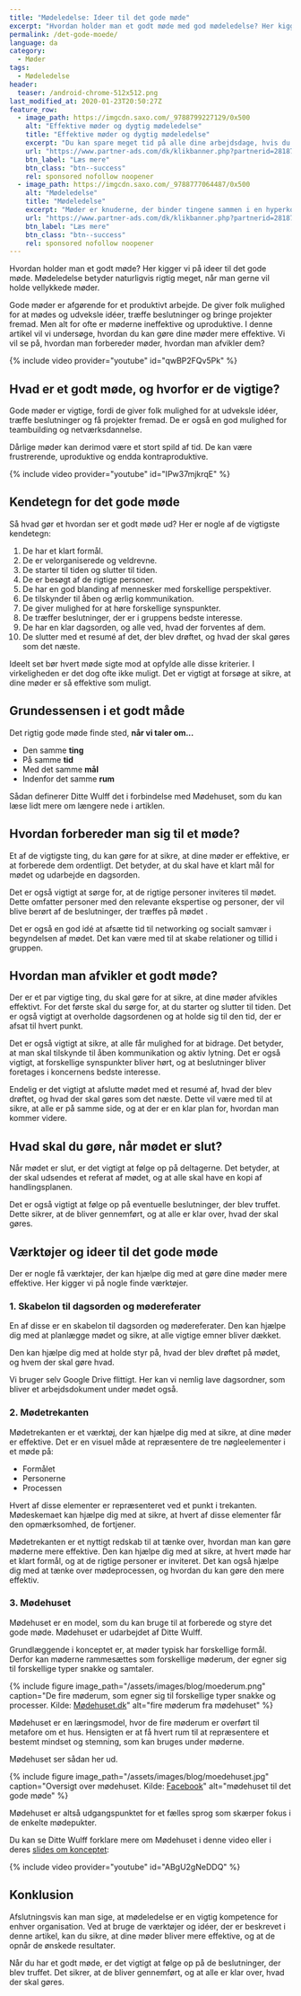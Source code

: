 ```yaml
---
title: "Mødeledelse: Ideer til det gode møde"
excerpt: "Hvordan holder man et godt møde med god mødeledelse? Her kigger vi på ideer til det gode møde, der ikke spilder folks tid."
permalink: /det-gode-moede/
language: da
category:
  - Møder
tags:
  - Mødeledelse
header:
  teaser: /android-chrome-512x512.png
last_modified_at: 2020-01-23T20:50:27Z
feature_row:
  - image_path: https://imgcdn.saxo.com/_9788799227129/0x500
    alt: "Effektive møder og dygtig mødeledelse"
    title: "Effektive møder og dygtig mødeledelse"
    excerpt: "Du kan spare meget tid på alle dine arbejdsdage, hvis du bruger principperne i denne bog. Og du kan få bedre møder og blive en bedre mødeleder. Du vil samtidig mærke, at motivationen og begejstringen hos mødedeltagerne vil stige væsentligt, og det vil sprede sig som ringe i vandet i hele den organisation, du arbejder i."
    url: "https://www.partner-ads.com/dk/klikbanner.php?partnerid=28187&bannerid=43264&htmlurl=https://www.saxo.com/dk/effektive-moeder-og-dygtig-moedeledelse_soeren-dybdaljan-knudsenjanus-flachs-madsen_haeftet_9788799227129"
    btn_label: "Læs mere"
    btn_class: "btn--success"
    rel: sponsored nofollow noopener
  - image_path: https://imgcdn.saxo.com/_9788777064487/0x500
    alt: "Mødeledelse"
    title: "Mødeledelse"
    excerpt: "Møder er knuderne, der binder tingene sammen i en hyperkompleks verden, hvor tingene går stærkt og hvor vores viden om, hvad fremtiden vil bringe, er lige så usikker som vejrudsigten."
    url: "https://www.partner-ads.com/dk/klikbanner.php?partnerid=28187&bannerid=43264&https://www.saxo.com/dk/moedeledelse_bo-kruger_haeftet_9788750051084"
    btn_label: "Læs mere"
    btn_class: "btn--success"
    rel: sponsored nofollow noopener
---
```


Hvordan holder man et godt møde? Her kigger vi på ideer til det gode møde. Mødeledelse betyder naturligvis rigtig meget, når man gerne vil holde vellykkede møder.

Gode møder er afgørende for et produktivt arbejde. De giver folk mulighed for at mødes og udveksle idéer, træffe beslutninger og bringe projekter fremad. Men alt for ofte er møderne ineffektive og uproduktive. I denne artikel vil vi undersøge, hvordan du kan gøre dine møder mere effektive. Vi vil se på, hvordan man forbereder møder, hvordan man afvikler dem?

{% include video provider="youtube" id="qwBP2FQv5Pk" %}

## Hvad er et godt møde, og hvorfor er de vigtige?

Gode møder er vigtige, fordi de giver folk mulighed for at udveksle idéer, træffe beslutninger og få projekter fremad. De er også en god mulighed for teambuilding og netværksdannelse.

Dårlige møder kan derimod være et stort spild af tid. De kan være frustrerende, uproduktive og endda kontraproduktive.

{% include video provider="youtube" id="IPw37mjkrqE" %}

## Kendetegn for det gode møde

Så hvad gør et hvordan ser et godt møde ud? Her er nogle af de vigtigste kendetegn:

1. De har et klart formål.
2. De er velorganiserede og veldrevne.
3. De starter til tiden og slutter til tiden.
4. De er besøgt af de rigtige personer.
5. De har en god blanding af mennesker med forskellige perspektiver.
6. De tilskynder til åben og ærlig kommunikation.
7. De giver mulighed for at høre forskellige synspunkter.
8. De træffer beslutninger, der er i gruppens bedste interesse.
9. De har en klar dagsorden, og alle ved, hvad der forventes af dem.
10. De slutter med et resumé af det, der blev drøftet, og hvad der skal gøres som det næste.

Ideelt set bør hvert møde sigte mod at opfylde alle disse kriterier. I virkeligheden er det dog ofte ikke muligt. Det er vigtigt at forsøge at sikre, at dine møder er så effektive som muligt.

## Grundessensen i et godt måde

Det rigtig gode møde finde sted, **når vi taler om...**

- Den samme **ting**
- På samme **tid**
- Med det samme **mål**
- Indenfor det samme **rum**

Sådan definerer Ditte Wulff det i forbindelse med Mødehuset, som du kan læse lidt mere om længere nede i artiklen.

## Hvordan forbereder man sig til et møde?

Et af de vigtigste ting, du kan gøre for at sikre, at dine møder er effektive, er at forberede dem ordentligt. Det betyder, at du skal have et klart mål for mødet og udarbejde en dagsorden.

Det er også vigtigt at sørge for, at de rigtige personer inviteres til mødet. Dette omfatter personer med den relevante ekspertise og personer, der vil blive berørt af de beslutninger, der træffes på mødet .

Det er også en god idé at afsætte tid til networking og socialt samvær i begyndelsen af mødet. Det kan være med til at skabe relationer og tillid i gruppen.

## Hvordan man afvikler et godt møde?

Der er et par vigtige ting, du skal gøre for at sikre, at dine møder afvikles effektivt. For det første skal du sørge for, at du starter og slutter til tiden. Det er også vigtigt at overholde dagsordenen og at holde sig til den tid, der er afsat til hvert punkt.

Det er også vigtigt at sikre, at alle får mulighed for at bidrage. Det betyder, at man skal tilskynde til åben kommunikation og aktiv lytning. Det er også vigtigt, at forskellige synspunkter bliver hørt, og at beslutninger bliver foretages i koncernens bedste interesse.

Endelig er det vigtigt at afslutte mødet med et resumé af, hvad der blev drøftet, og hvad der skal gøres som det næste. Dette vil være med til at sikre, at alle er på samme side, og at der er en klar plan for, hvordan man kommer videre.

## Hvad skal du gøre, når mødet er slut?

Når mødet er slut, er det vigtigt at følge op på deltagerne. Det betyder, at der skal udsendes et referat af mødet, og at alle skal have en kopi af handlingsplanen.

Det er også vigtigt at følge op på eventuelle beslutninger, der blev truffet. Dette sikrer, at de bliver gennemført, og at alle er klar over, hvad der skal gøres.

## Værktøjer og ideer til det gode møde

Der er nogle få værktøjer, der kan hjælpe dig med at gøre dine møder mere effektive. Her kigger vi på nogle finde værktøjer.

### 1. Skabelon til dagsorden og mødereferater

En af disse er en skabelon til dagsorden og mødereferater. Den kan hjælpe dig med at planlægge mødet og sikre, at alle vigtige emner bliver dækket.

Den kan hjælpe dig med at holde styr på, hvad der blev drøftet på mødet, og hvem der skal gøre hvad.

Vi bruger selv Google Drive flittigt. Her kan vi nemlig lave dagsordner, som bliver et arbejdsdokument under mødet også.

### 2. Mødetrekanten

Mødetrekanten er et værktøj, der kan hjælpe dig med at sikre, at dine møder er effektive. Det er en visuel måde at repræsentere de tre nøgleelementer i et møde på:

- Formålet
- Personerne
- Processen

Hvert af disse elementer er repræsenteret ved et punkt i trekanten. Mødeskemaet kan hjælpe dig med at sikre, at hvert af disse elementer får den opmærksomhed, de fortjener.

Mødetrekanten er et nyttigt redskab til at tænke over, hvordan man kan gøre møderne mere effektive. Den kan hjælpe dig med at sikre, at hvert møde har et klart formål, og at de rigtige personer er inviteret. Det kan også hjælpe dig med at tænke over mødeprocessen, og hvordan du kan gøre den mere effektiv.

### 3. Mødehuset

Mødehuset er en model, som du kan bruge til at forberede og styre det gode møde. Mødehuset er udarbejdet af Ditte Wulff.

Grundlæggende i konceptet er, at møder typisk har forskellige formål. Derfor kan møderne rammesættes som forskellige møderum, der egner sig til forskellige typer snakke og samtaler.

{% include figure image_path="/assets/images/blog/moederum.png" caption="De fire møderum, som egner sig til forskellige typer snakke og processer. Kilde: [Mødehuset.dk](https://www.moedehuset.dk/wp-content/uploads/2020/03/M%C3%B8dehuset-download.pdf)" alt="fire møderum fra mødehuset" %}

Mødehuset er en læringsmodel, hvor de fire møderum er overført til metafore om et hus. Hensigten er at få hvert rum til at repræsentere et bestemt mindset og stemning, som kan bruges under møderne.

Mødehuset ser sådan her ud.

{% include figure image_path="/assets/images/blog/moedehuset.jpg" caption="Oversigt over mødehuset. Kilde: [Facebook](https://www.facebook.com/moedehuset/photos/a.220781691269077/361818307165414/)" alt="mødehuset til det gode møde" %}

Mødehuset er altså udgangspunktet for et fælles sprog som skærper fokus i de enkelte mødepukter.

Du kan se Ditte Wulff forklare mere om Mødehuset i denne video eller i deres [slides om konceptet](https://www.moedehuset.dk/wp-content/uploads/2020/03/M%C3%B8dehuset-download.pdf):

{% include video provider="youtube" id="ABgU2gNeDDQ" %}

## Konklusion

Afslutningsvis kan man sige, at mødeledelse er en vigtig kompetence for enhver organisation. Ved at bruge de værktøjer og idéer, der er beskrevet i denne artikel, kan du sikre, at dine møder bliver mere effektive, og at de opnår de ønskede resultater.

Når du har et godt møde, er det vigtigt at følge op på de beslutninger, der blev truffet. Det sikrer, at de bliver gennemført, og at alle er klar over, hvad der skal gøres.
